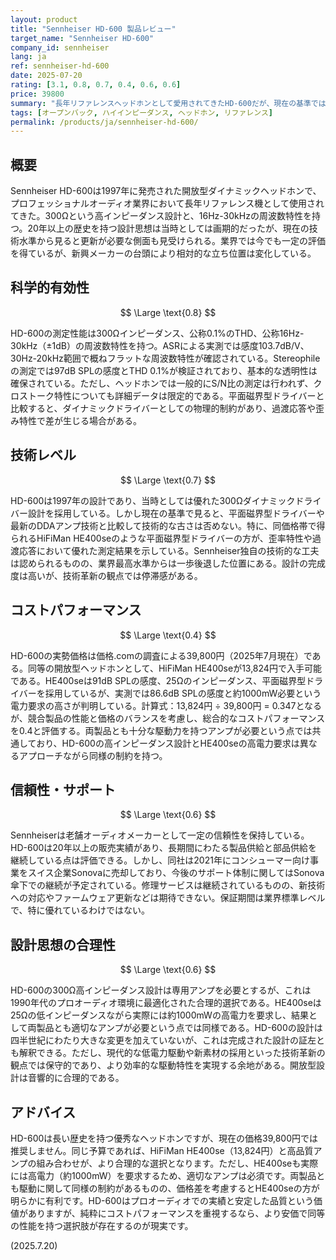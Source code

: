 ```yaml
---
layout: product
title: "Sennheiser HD-600 製品レビュー"
target_name: "Sennheiser HD-600"
company_id: sennheiser
lang: ja
ref: sennheiser-hd-600
date: 2025-07-20
rating: [3.1, 0.8, 0.7, 0.4, 0.6, 0.6]
price: 39800
summary: "長年リファレンスヘッドホンとして愛用されてきたHD-600だが、現在の基準では技術水準・コストパフォーマンス共に時代遅れ感が否めない。"
tags: [オープンバック, ハイインピーダンス, ヘッドホン, リファレンス]
permalink: /products/ja/sennheiser-hd-600/
---
```

## 概要

Sennheiser HD-600は1997年に発売された開放型ダイナミックヘッドホンで、プロフェッショナルオーディオ業界において長年リファレンス機として使用されてきた。300Ωという高インピーダンス設計と、16Hz-30kHzの周波数特性を持つ。20年以上の歴史を持つ設計思想は当時としては画期的だったが、現在の技術水準から見ると更新が必要な側面も見受けられる。業界では今でも一定の評価を得ているが、新興メーカーの台頭により相対的な立ち位置は変化している。

## 科学的有効性

$$ \Large \text{0.8} $$

HD-600の測定性能は300Ωインピーダンス、公称0.1%のTHD、公称16Hz-30kHz（±1dB）の周波数特性を持つ。ASRによる実測では感度103.7dB/V、30Hz-20kHz範囲で概ねフラットな周波数特性が確認されている。Stereophileの測定では97dB SPLの感度とTHD 0.1%が検証されており、基本的な透明性は確保されている。ただし、ヘッドホンでは一般的にS/N比の測定は行われず、クロストーク特性についても詳細データは限定的である。平面磁界型ドライバーと比較すると、ダイナミックドライバーとしての物理的制約があり、過渡応答や歪み特性で差が生じる場合がある。

## 技術レベル

$$ \Large \text{0.7} $$

HD-600は1997年の設計であり、当時としては優れた300Ωダイナミックドライバー設計を採用している。しかし現在の基準で見ると、平面磁界型ドライバーや最新のDDAアンプ技術と比較して技術的な古さは否めない。特に、同価格帯で得られるHiFiMan HE400seのような平面磁界型ドライバーの方が、歪率特性や過渡応答において優れた測定結果を示している。Sennheiser独自の技術的な工夫は認められるものの、業界最高水準からは一歩後退した位置にある。設計の完成度は高いが、技術革新の観点では停滞感がある。

## コストパフォーマンス

$$ \Large \text{0.4} $$

HD-600の実勢価格は価格.comの調査による39,800円（2025年7月現在）である。同等の開放型ヘッドホンとして、HiFiMan HE400seが13,824円で入手可能である。HE400seは91dB SPLの感度、25Ωのインピーダンス、平面磁界型ドライバーを採用しているが、実測では86.6dB SPLの感度と約1000mW必要という電力要求の高さが判明している。計算式：13,824円 ÷ 39,800円 = 0.347となるが、競合製品の性能と価格のバランスを考慮し、総合的なコストパフォーマンスを0.4と評価する。両製品とも十分な駆動力を持つアンプが必要という点では共通しており、HD-600の高インピーダンス設計とHE400seの高電力要求は異なるアプローチながら同様の制約を持つ。

## 信頼性・サポート

$$ \Large \text{0.6} $$

Sennheiserは老舗オーディオメーカーとして一定の信頼性を保持している。HD-600は20年以上の販売実績があり、長期間にわたる製品供給と部品供給を継続している点は評価できる。しかし、同社は2021年にコンシューマー向け事業をスイス企業Sonovaに売却しており、今後のサポート体制に関してはSonova傘下での継続が予定されている。修理サービスは継続されているものの、新技術への対応やファームウェア更新などは期待できない。保証期間は業界標準レベルで、特に優れているわけではない。

## 設計思想の合理性

$$ \Large \text{0.6} $$

HD-600の300Ω高インピーダンス設計は専用アンプを必要とするが、これは1990年代のプロオーディオ環境に最適化された合理的選択である。HE400seは25Ωの低インピーダンスながら実際には約1000mWの高電力を要求し、結果として両製品とも適切なアンプが必要という点では同様である。HD-600の設計は四半世紀にわたり大きな変更を加えていないが、これは完成された設計の証左とも解釈できる。ただし、現代的な低電力駆動や新素材の採用といった技術革新の観点では保守的であり、より効率的な駆動特性を実現する余地がある。開放型設計は音響的に合理的である。

## アドバイス

HD-600は長い歴史を持つ優秀なヘッドホンですが、現在の価格39,800円では推奨しません。同じ予算であれば、HiFiMan HE400se（13,824円）と高品質アンプの組み合わせが、より合理的な選択となります。ただし、HE400seも実際には高電力（約1000mW）を要求するため、適切なアンプは必須です。両製品とも駆動に関して同様の制約があるものの、価格差を考慮するとHE400seの方が明らかに有利です。HD-600はプロオーディオでの実績と安定した品質という価値がありますが、純粋にコストパフォーマンスを重視するなら、より安価で同等の性能を持つ選択肢が存在するのが現実です。

(2025.7.20)